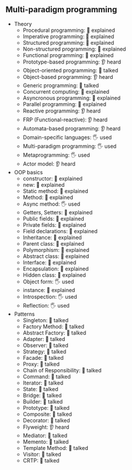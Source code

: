 ## Multi-paradigm programming

- Theory
  - Procedural programming: 🙋 explained
  - Imperative programming: 🙋 explained
  - Structured programming: 🙋 explained
  - Non-structured programming: 🙋 explained
  - Functional programming: 🙋 explained
  - Prototype-based programming: 👂 heard
  - Object-oriented programming: 📢 talked
  - Object-based programming: 👂 heard
  - Generic programming: 📢 talked
  - Concurrent computing: 🙋 explained
  - Asyncronous programming: 🙋 explained
  - Parallel programming: 🙋 explained
  - Reactive programming: 👂 heard
  - FRP (Functional-reactive): 👂 heard
  - Automata-based programming: 👂 heard
  - Domain-specific languages: 🖐️ used
  - Multi-paradigm programming: 🖐️ used
  - Metaprogramming: 🖐️ used
  - Actor model: 👂 heard
- OOP basics
  - constructor: 🙋 explained
  - new: 🙋 explained
  - Static method: 🙋 explained
  - Method: 🙋 explained
  - Async method: 🖐️ used
  - Getters, Setters: 🙋 explained
  - Public fields: 🙋 explained
  - Private fields: 🙋 explained
  - Field declarations: 🙋 explained
  - Inheritance: 🙋 explained
  - Parent class: 🙋 explained
  - Polymorphism: 🙋 explained
  - Abstract class: 🙋 explained
  - Interface: 🙋 explained
  - Encapsulation: 🙋 explained
  - Hidden class: 🙋 explained
  - Object form: 🖐️ used
  - instance: 🙋 explained
  - Introspection: 🖐️ used
  - Reflection: 🖐️ used
- Patterns
  - Singleton: 📢 talked
  - Factory Method: 📢 talked
  - Abstract Factory: 📢 talked
  - Adapter: 📢 talked
  - Observer: 📢 talked
  - Strategy: 📢 talked
  - Facade: 📢 talked
  - Proxy: 📢 talked
  - Chain of Responsibility: 📢 talked
  - Command: 📢 talked
  - Iterator: 📢 talked
  - State: 📢 talked
  - Bridge: 📢 talked
  - Builder: 📢 talked
  - Prototype: 📢 talked
  - Composite: 📢 talked
  - Decorator: 📢 talked
  - Flyweight: 👂 heard
  - Mediator: 📢 talked
  - Memento: 📢 talked
  - Template Method: 📢 talked
  - Visitor: 📢 talked
  - CRTP: 📢 talked

